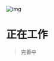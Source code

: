 <!--DESC: {"icon":"explore"} -->
![img](@/@wcex/doc/assets/logo.svg{width:16em;height:6em})
# 正在工作
> 完善中



